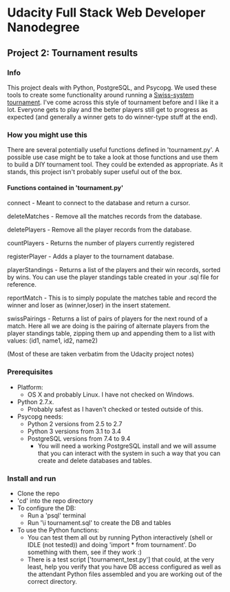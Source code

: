 # Udacity Full Stack Web Developer Nanodegree
## Project 2: Tournament results

### Info
This project deals with Python, PostgreSQL, and Psycopg. We used these tools to create some functionality around running a [Swiss-system tournament](https://en.wikipedia.org/wiki/Swiss-system_tournament). I've come across this style of tournament before and I like it a lot. Everyone gets to play and the better players still get to progress as expected (and generally a winner gets to do winner-type stuff at the end).

### How you might use this
There are several potentially useful functions defined in 'tournament.py'. A possible use case might be to take a look at those functions and use them to build a DIY tournament tool. They could be extended as appropriate. As it stands, this project isn't probably super useful out of the box.

#### Functions contained in 'tournament.py'

connect - Meant to connect to the database and return a cursor.

deleteMatches - Remove all the matches records from the database.

deletePlayers - Remove all the player records from the database.

countPlayers - Returns the number of players currently registered

registerPlayer - Adds a player to the tournament database.

playerStandings - Returns a list of the players and their win records, sorted by wins. You can use the player standings table created in your .sql file for reference.

reportMatch - This is to simply populate the matches table and record the winner and loser as (winner,loser) in the insert statement.

swissPairings - Returns a list of pairs of players for the next round of a match. Here all we are doing is the pairing of alternate players from the player standings table, zipping them up and appending them to a list with values:
(id1, name1, id2, name2)

(Most of these are taken verbatim from the Udacity project notes)

### Prerequisites
* Platform:
  * OS X and probably Linux. I have not checked on Windows.
* Python 2.7.x.
  * Probably safest as I haven't checked or tested outside of this.
* Psycopg needs:
  * Python 2 versions from 2.5 to 2.7
  * Python 3 versions from 3.1 to 3.4
  * PostgreSQL versions from 7.4 to 9.4
    * You will need a working PostgreSQL install and we will assume that you can interact with the system in such a way that you can create and delete databases and tables.

### Install and run
* Clone the repo
* 'cd' into the repo directory
* To configure the DB:
  * Run a 'psql' terminal
  * Run '\i tournament.sql' to create the DB and tables
* To use the Python functions:
  * You can test them all out by running Python interactively (shell or IDLE (not tested)) and doing 'import * from tournament'. Do something with them, see if they work :)
  * There is a test script ['tournament_test.py'] that could, at the very least, help you verify that you have DB access configured as well as the attendant Python files assembled and you are working out of the correct directory.
